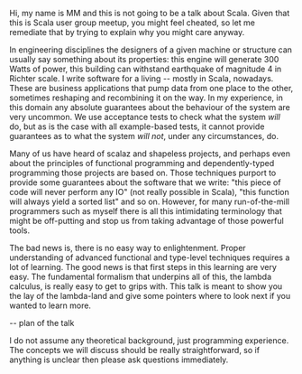Hi, my name is MM and this is not going to be a talk about Scala. Given that
this is Scala user group meetup, you might feel cheated, so let me remediate
that by trying to explain why you might care anyway.

In engineering disciplines the designers of a given machine or structure can
usually say something about its properties: this engine will generate 300 Watts
of power, this building can withstand earthquake of magnitude 4 in Richter
scale. I write software for a living -- mostly in Scala, nowadays. These are
business applications that pump data from one place to the other, sometimes
reshaping and recombining it on the way. In my experience, in this domain
any absolute guarantees about the behaviour of the system are very uncommon. 
We use acceptance tests to check what the system *will* do, but as is the 
case with all example-based tests, it cannot provide guarantees as to what the 
system *will not*, under any circumstances, do.

Many of us have heard of scalaz and shapeless projects, and perhaps even about
the principles of functional programming and dependently-typed programming those
projects are based on. Those techniques purport to provide some guarantees about
the software that we write: "this piece of code will never perform any IO" (not 
really possible in Scala), "this function will always yield a sorted list" and
so on. However, for many run-of-the-mill programmers such as myself there is
all this intimidating terminology that might be off-putting and stop
us from taking advantage of those powerful tools.

The bad news is, there is no easy way to enlightenment. Proper understanding of 
advanced functional and type-level techniques requires a lot of learning. 
The good news is that first steps in this learning are very easy. The fundamental 
formalism that underpins all of this, the lambda calculus, is really easy to get 
to grips with. This talk is meant to show you the lay of the lambda-land and 
give some pointers where to look next if you wanted to learn more.

-- plan of the talk

I do not assume any theoretical background, just programming experience. The
concepts we will discuss should be really straightforward, so if anything is 
unclear then please ask questions immediately.
